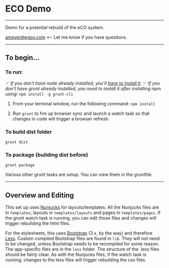 # ECO Demo
---

Demo for a potential rebuild of the eCO system.

[ameyer@egov.com](mailto:ameyer@egov.com) <-- Let me know if you have questions.

---
## To begin...

### To run:

☞ _If you don't have node already installed, you'll [have to install it](https://www.google.com/search?q=how+to+install+nodejs)._
☞ _If you don't have grunt already installed, you need to install it after installing npm using_: `npm install -g grunt-cli`

1. From your terminal window, run the following command: `npm install`

2. Run `grunt` to fire up browser sync and launch a watch task so that changes in code will trigger a browser refresh.

### To build dist folder
`grunt dist`

### To package (building dist before)
`grunt package`

Various other grunt tasks are setup. You can view them in the gruntfile.

---
## Overview and Editing

This set up uses [Nunjucks](https://mozilla.github.io/Nunjucks/) for layouts/templates. All the Nunjucks files are in `templates`; layouts in `templates/layouts` and pages in `templates/pages`. If the grunt watch task is running, you can edit those files and changes will trigger rebuilding the html files.

For the stylesheets, this uses [Bootstrap](https://getbootstrap.com/docs/3.3/) (3.x, by the way) and therefore [Less](http://lesscss.org/). Custom compiled Bootstrap files are found in `lib`. They will not need to be changed, unless Bootstrap needs to be recompiled for some reason. The app-specific files are in the `less` folder. The structure of the .less files should be fairly clear. As with the Nunjucks files, if the watch task is running, changes to the less files will trigger rebuilding the css files.
